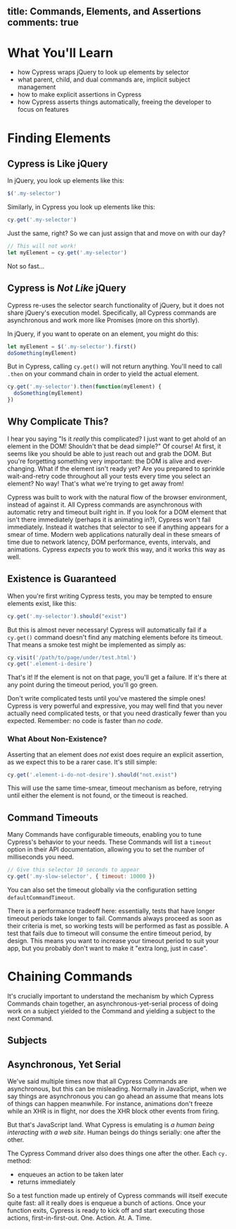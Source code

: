 title: Commands, Elements, and Assertions
comments: true
---

# What You'll Learn

- how Cypress wraps jQuery to look up elements by selector
- what parent, child, and dual commands are, implicit subject management
- how to make explicit assertions in Cypress
- how Cypress asserts things automatically, freeing the developer to focus on features

# Finding Elements

## Cypress is Like jQuery

In jQuery, you look up elements like this:

```js
$('.my-selector')
```

Similarly, in Cypress you look up elements like this:

```js
cy.get('.my-selector')
```

Just the same, right? So we can just assign that and move on with our day?

```js
// This will not work!
let myElement = cy.get('.my-selector')
```

Not so fast...

## Cypress is _Not Like_ jQuery

Cypress re-uses the selector search functionality of jQuery, but it does not share jQuery's execution model. Specifically, all Cypress commands are asynchronous and work more like Promises (more on this shortly).

In jQuery, if you want to operate on an element, you might do this:

```js
let myElement = $('.my-selector').first()
doSomething(myElement)
```

But in Cypress, calling `cy.get()` will not return anything. You'll need to call `.then` on your command chain in order to yield the actual element.

```js
cy.get('.my-selector').then(function(myElement) {
  doSomething(myElement)
})
```

## Why Complicate This?

I hear you saying "Is it _really_ this complicated? I just want to get ahold of an element in the DOM! Shouldn't that be dead simple?" Of course! At first, it seems like you should be able to just reach out and grab the DOM. But you're forgetting something very important: the DOM is alive and ever-changing. What if the element isn't ready yet? Are you prepared to sprinkle wait-and-retry code throughout all your tests every time you select an element? No way! That's what we're trying to get away from!

Cypress was built to work with the natural flow of the browser environment, instead of against it. All Cypress commands are asynchronous with automatic retry and timeout built right in. If you look for a DOM element that isn't there immediately (perhaps it is animating in?), Cypress won't fail immediately. Instead it watches that selector to see if anything appears for a smear of time. Modern web applications naturally deal in these smears of time due to network latency, DOM performance, events, intervals, and animations. Cypress _expects_ you to work this way, and it works this way as well.

## Existence is Guaranteed

When you're first writing Cypress tests, you may be tempted to ensure elements exist, like this:

```js
cy.get('.my-selector').should("exist")
```

But this is almost never necessary! Cypress will automatically fail if a `cy.get()` command doesn't find any matching elements before its timeout. That means a smoke test might be implemented as simply as:

```js
cy.visit('/path/to/page/under/test.html')
cy.get('.element-i-desire')
```

That's it! If the element is not on that page, you'll get a failure. If it's there at any point during the timeout period, you'll go green.

Don't write complicated tests until you've mastered the simple ones! Cypress is very powerful and expressive, you may well find that you never actually need complicated tests, or that you need drastically fewer than you expected. Remember: no code is faster than _no code_.

### What About Non-Existence?

Asserting that an element does _not_ exist does require an explicit assertion, as we expect this to be a rarer case. It's still simple:

```js
cy.get('.element-i-do-not-desire').should("not.exist")
```

This will use the same time-smear, timeout mechanism as before, retrying until either the element is not found, or the timeout is reached.

## Command Timeouts

Many Commands have configurable timeouts, enabling you to tune Cypress's behavior to your needs. These Commands will list a `timeout` option in their API documentation, allowing you to set the number of milliseconds you need.

```js
// Give this selector 10 seconds to appear
cy.get('.my-slow-selector', { timeout: 10000 })
```

You can also set the timeout globally via the configuration setting `defaultCommandTimeout`.

There is a performance tradeoff here: essentially, tests that have longer timeout periods take longer to fail. Commands always proceed as soon as their criteria is met, so working tests will be performed as fast as possible. A test that fails due to timeout will consume the entire timeout period, by design. This means you want to increase your timeout period to suit your app, but you probably don't want to make it "extra long, just in case".

# Chaining Commands

It's crucially important to understand the mechanism by which Cypress Commands chain together, an asynchronous-yet-serial process of doing work on a subject yielded to the Command and yielding a subject to the next Command.

## Subjects

## Asynchronous, Yet Serial

We've said multiple times now that all Cypress Commands are asynchronous, but this can be misleading. Normally in JavaScript, when we say things are asynchronous you can go ahead an assume that means lots of things can happen meanwhile. For instance, animations don't freeze while an XHR is in flight, nor does the XHR block other events from firing.

But that's JavaScript land. What Cypress is emulating is _a human being interacting with a web site_. Human beings do things serially: one after the other.

The Cypress Command driver also does things one after the other. Each `cy.` method:
- enqueues an action to be taken later
- returns immediately

So a test function made up entirely of Cypress commands will itself execute quite fast: all it really does is enqueue a bunch of actions. Once your function exits, Cypress is ready to kick off and start executing those actions, first-in-first-out. One. Action. At. A. Time.
